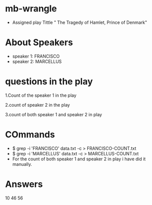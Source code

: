 # mb-wrangle
- Assigned play Tittle " The Tragedy of Hamlet, Prince of Denmark"

# About Speakers
- speaker 1: FRANCISCO
- speaker 2: MARCELLUS

# questions in the play
1.Count of the speaker 1 in the play

2.count of speaker 2 in the play

3.count of both speaker 1 and speaker 2 in play

# COmmands
- $ grep -i 'FRANCISCO' data.txt -c > FRANCISCO-COUNT.txt
- $ grep -i 'MARCELLUS' data.txt -c > MARCELLUS-COUNT.txt
- For the count of both speaker 1 and speaker 2 in play i have did it manually.

# Answers
10
46
56



